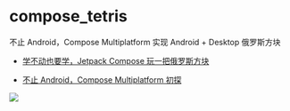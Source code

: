 # compose_tetris

不止 Android，Compose Multiplatform 实现 Android + Desktop 俄罗斯方块

- [学不动也要学，Jetpack Compose 玩一把俄罗斯方块](https://juejin.cn/post/6974585048762679310)

- [不止 Android，Compose Multiplatform 初探](https://juejin.cn/post/7062533562460799013)

![](https://github.com/leavesCZY/compose_tetris/assets/30774063/cfe1f660-66ac-41b9-8020-22d6322bbf26)